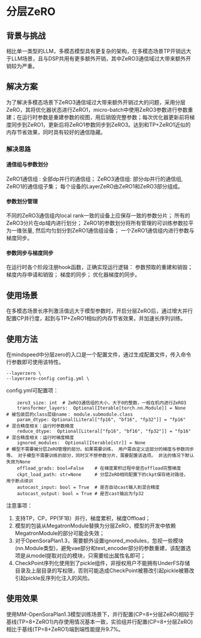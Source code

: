 # 分层ZeRO

## 背景与挑战

相比单一类型的LLM，多模态模型具有更复杂的架构，在多模态场景TP开销远大于LLM场景，且与DSP共用有更多额外开销，其中ZeRO3通信域过大带来额外开销较为严重。

## 解决方案

为了解决多模态场景下ZeRO3通信域过大带来额外开销过大的问题，采用分层ZeRO，其将优化器状态进行ZeRO1，micro-batch中使用ZeRO3参数进行参数重建；在运行时参数是重建参数的视图，用后销毁完整参数；每次优化器更新前将梯度同步到ZeRO1，更新后将ZeRO1参数同步到ZeRO3。达到和TP+ZeRO1近似的内存节省效果，同时具有较好的通信隐藏。

### 解决思路

#### 通信组与参数划分

ZeRO1通信组 : 全部dp并行的通信组；
ZeRO3通信组: 部分dp并行的通信组, ZeRO1的通信组子集；
每个设备的LayerZeRO由ZeRO1和ZeRO3部分组成。

#### 参数划分管理

不同的ZeRO3通信组内local rank一致的设备上应保存一致的参数分片；
所有的ZeRO3分片在dp域内进行划分；
ZeRO1的参数划分将所有管理的可训练参数拉平为一维张量, 然后均匀划分到ZeRO1通信组设备；
一个ZeRO1通信组内进行参数与梯度同步。

#### 参数同步与梯度同步

在运行时各个阶段注册hook函数，正确实现运行逻辑：
参数预取的重建和销毁；
梯度内存申请和销毁；
梯度的同步；
优化器梯度的同步。

## 使用场景

在多模态场景长序列激活值远大于模型参数时，开启分层ZeRO后，通过增大并行配置CP并行度，起到与TP+ZeRO1相似的内存节省效果，并加速长序列训练。

## 使用方法

在mindspeed中分层zero的入口是一个配置文件，通过生成配置文件，传入命令行参数即可使用该特性。
```
--layerzero \
--layerzero-config config.yml \
```
config.yml可配置项：
```
    zero3_size: int  # ZeRO3通信组的大小，大于0的整数，一般在机内进行ZeRO3
    transformer_layers:  Optional[Iterable[torch.nn.Module]] = None   # 被包装层的class层级name： module.submodule.class
    param_dtype: Optional[Literal["fp16", "bf16", "fp32"]] = "fp16"   # 混合精度相关：运行时参数精度
    reduce_dtype:  Optional[Literal["fp16", "bf16", "fp32"]] = "fp16" # 混合精度相关：运行时梯度精度
    ignored_modules:  Optional[Iterable[str]] = None                  # 模型不需要被分层ZeRO管理的部分。如果需要训练， 用户需自定义这部分的梯度与参数同步等。 对于模型不需要训练的部分，同时又不想参数分片，需要配置该选项。 非法的情况下默认失效为None
    offload_grads: bool=False    # 在梯度累积过程中是否offload完整梯度
    ckpt_load_path: str=None     # 分层ZeRO相同配置下的ckpt保存绝对路径， 用于断点续训
    autocast_input: bool = True  # 是否自动cast输入到混合精度
    autocast_output: bool = True # 是否cast输出为fp32
```

注意事项：
1. 支持TP，CP，PP(1F1B）并行，梯度累积，梯度Offload；
2. 模型的包装从MegatronModule替换为分层ZeRO，模型的开发中依赖MegatronModule的部分可能会失效；
3. 对于OpenSoraPlan1.3，需要额外设置ignored_modules，忽视一些模块(nn.Module类型)，避免vae部分和text_encoder部分的参数重建，该配置选项是从model提取对应的模块，只需要给出属性名即可；
4. CheckPoint序列化使用到了pickle组件，非授权用户不能拥有UnderFS存储目录及上层目录的写权限，否则可能造成CheckPoint被篡改引起pickle被篡改引起pickle反序列化注入的风险。

## 使用效果
使用MM-OpenSoraPlan1.3模型训练场景下，并行配置(CP=8+分层ZeRO)相较于基线(TP=8+ZeRO1)内存使用情况基本一致，实验组并行配置(CP=8+分层ZeRO)相比于基线(TP=8+ZeRO1)端到端性能提升9.7%。

